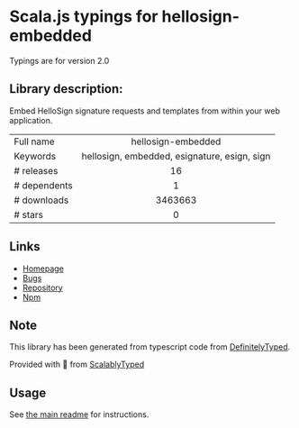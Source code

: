 
# Scala.js typings for hellosign-embedded

Typings are for version 2.0

## Library description:
Embed HelloSign signature requests and templates from within your web application.

|                    |                 |
| ------------------ | :-------------: |
| Full name          | hellosign-embedded |
| Keywords           | hellosign, embedded, esignature, esign, sign |
| # releases         | 16 |
| # dependents       | 1 |
| # downloads        | 3463663 |
| # stars            | 0 |

## Links
- [Homepage](https://github.com/hellosign/hellosign-embedded)
- [Bugs](https://github.com/hellosign/hellosign-embedded/issues)
- [Repository](https://github.com/hellosign/hellosign-embedded)
- [Npm](https://www.npmjs.com/package/hellosign-embedded)
    


## Note
This library has been generated from typescript code from [DefinitelyTyped](https://definitelytyped.org).

Provided with :purple_heart: from [ScalablyTyped](https://github.com/oyvindberg/ScalablyTyped)

## Usage
See [the main readme](../../readme.md) for instructions.


